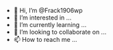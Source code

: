 - 👋 Hi, I’m @Frack1906wp
- 👀 I’m interested in ...
- 🌱 I’m currently learning ...
- 💞️ I’m looking to collaborate on ...
- 📫 How to reach me ...

<!---
Frack1906wp/Frack1906wp is a ✨ special ✨ repository because its `README.md` (this file) appears on your GitHub profile.
You can click the Preview link to take a look at your changes.
--->
